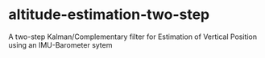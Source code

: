 # altitude-estimation-two-step
A two-step Kalman/Complementary filter for Estimation of Vertical Position using an IMU-Barometer sytem
